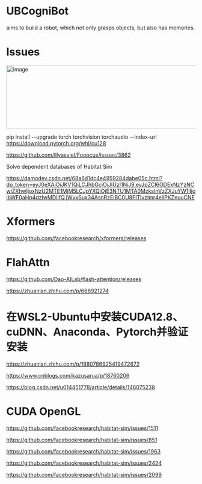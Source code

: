 # UBCogniBot
aims to build a robot, which not only grasps objects, but also has memories. 



# Issues


<img width="1608" height="168" alt="image" src="https://github.com/user-attachments/assets/4cc3ec56-0af8-4194-9076-a5bf6670c187" />



pip install --upgrade torch torchvision torchaudio --index-url https://download.pytorch.org/whl/cu128

https://github.com/lllyasviel/Fooocus/issues/3862



Solve dependent databases of Habitat Sim

https://damodev.csdn.net/68a6d1dc4e4959284dabe05c.html?dp_token=eyJ0eXAiOiJKV1QiLCJhbGciOiJIUzI1NiJ9.eyJpZCI6ODExNzYzNCwiZXhwIjoxNzU2MTE1MjM5LCJpYXQiOjE3NTU1MTA0MzksInVzZXJuYW1lIjoibWF0aHp4dzIwMDIifQ.jWvxSux34AsnRzElBC0U8FITlvzlmr4ellPKZeuuCNE


# Xformers

https://github.com/facebookresearch/xformers/releases


# FlahAttn

https://github.com/Dao-AILab/flash-attention/releases

https://zhuanlan.zhihu.com/p/666921274


# 在WSL2-Ubuntu中安装CUDA12.8、cuDNN、Anaconda、Pytorch并验证安装

https://zhuanlan.zhihu.com/p/1880786925419472672

https://www.cnblogs.com/kazusarua/p/18760206

https://blog.csdn.net/u014451778/article/details/146075238



# CUDA OpenGL

https://github.com/facebookresearch/habitat-sim/issues/1511

https://github.com/facebookresearch/habitat-sim/issues/851

https://github.com/facebookresearch/habitat-sim/issues/1963

https://github.com/facebookresearch/habitat-sim/issues/2424

https://github.com/facebookresearch/habitat-sim/issues/2099




